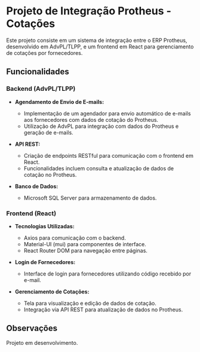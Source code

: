 # Projeto de Integração Protheus - Cotações

Este projeto consiste em um sistema de integração entre o ERP Protheus, desenvolvido em AdvPL/TLPP, e um frontend em React para gerenciamento de cotações por fornecedores.

## Funcionalidades

### Backend (AdvPL/TLPP)

- **Agendamento de Envio de E-mails:**
  - Implementação de um agendador para envio automático de e-mails aos fornecedores com dados de cotação do Protheus.
  - Utilização de AdvPL para integração com dados do Protheus e geração de e-mails.

- **API REST:**
  - Criação de endpoints RESTful para comunicação com o frontend em React.
  - Funcionalidades incluem consulta e atualização de dados de cotação no Protheus.

- **Banco de Dados:**
  - Microsoft SQL Server para armazenamento de dados.

### Frontend (React)

- **Tecnologias Utilizadas:**
  - Axios para comunicação com o backend.
  - Material-UI (mui) para componentes de interface.
  - React Router DOM para navegação entre páginas.

- **Login de Fornecedores:**
  - Interface de login para fornecedores utilizando código recebido por e-mail.

- **Gerenciamento de Cotações:**
  - Tela para visualização e edição de dados de cotação.
  - Integração via API REST para atualização de dados no Protheus.


## Observações
Projeto em desenvolvimento.
